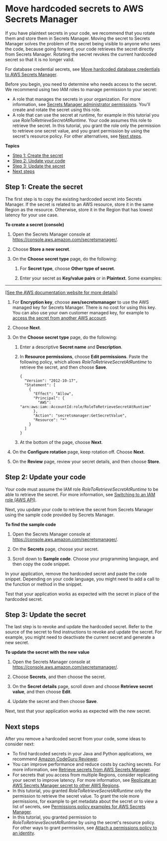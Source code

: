 # Move hardcoded secrets to AWS Secrets Manager<a name="hardcoded"></a>

If you have plaintext secrets in your code, we recommend that you rotate them and store them in Secrets Manager\. Moving the secret to Secrets Manager solves the problem of the secret being visible to anyone who sees the code, because going forward, your code retrieves the secret directly from Secrets Manager\. Rotating the secret revokes the current hardcoded secret so that it is no longer valid\. 

For database credential secrets, see [Move hardcoded database credentials to AWS Secrets Manager](hardcoded-db-creds.md)\.

Before you begin, you need to determine who needs access to the secret\. We recommend using two IAM roles to manage permission to your secret:
+ A role that manages the secrets in your organization\. For more information, see [Secrets Manager administrator permissions](auth-and-access.md#auth-and-access_admin)\. You'll create and rotate the secret using this role\.
+ A role that can use the secret at runtime, for example in this tutorial you use *RoleToRetrieveSecretAtRuntime*\. Your code assumes this role to retrieve the secret\. In this tutorial, you grant the role only the permission to retrieve one secret value, and you grant permission by using the secret's resource policy\. For other alternatives, see [Next steps](#hardcoded_step-next)\.

**Topics**
+ [Step 1: Create the secret](#hardcoded_step-1)
+ [Step 2: Update your code](#hardcoded_step-2)
+ [Step 3: Update the secret](#hardcoded_step-3)
+ [Next steps](#hardcoded_step-next)

## Step 1: Create the secret<a name="hardcoded_step-1"></a>

The first step is to copy the existing hardcoded secret into Secrets Manager\. If the secret is related to an AWS resource, store it in the same Region as the resource\. Otherwise, store it in the Region that has lowest latency for your use case\.

**To create a secret \(console\)**

1. Open the Secrets Manager console at [https://console\.aws\.amazon\.com/secretsmanager/](https://console.aws.amazon.com/secretsmanager/)\.

1. Choose **Store a new secret**\.

1. On the **Choose secret type** page, do the following:

   1. For **Secret type**, choose **Other type of secret**\.

   1. Enter your secret as **Key/value pairs** or in **Plaintext**\. Some examples:  
****    
[\[See the AWS documentation website for more details\]](http://docs.aws.amazon.com/secretsmanager/latest/userguide/hardcoded.html)

   1. For **Encryption key**, choose **aws/secretsmanager** to use the AWS managed key for Secrets Manager\. There is no cost for using this key\. You can also use your own customer managed key, for example to [access the secret from another AWS account](auth-and-access_examples_cross.md)\. 

   1. Choose **Next**\.

1. On the **Choose secret type** page, do the following:

   1. Enter a descriptive **Secret name** and **Description**\. 

   1. In **Resource permissions**, choose **Edit permissions**\. Paste the following policy, which allows *RoleToRetrieveSecretAtRuntime* to retrieve the secret, and then choose **Save**\.

      ```
      {
        "Version": "2012-10-17",
        "Statement": [
          {
            "Effect": "Allow",
            "Principal": {
              "AWS": "arn:aws:iam::AccountId:role/RoleToRetrieveSecretAtRuntime"
            },
            "Action": "secretsmanager:GetSecretValue",
            "Resource": "*"
          }
        ]
      }
      ```

   1. At the bottom of the page, choose **Next**\.

1. On the **Configure rotation** page, keep rotation off\. Choose **Next**\.

1. On the **Review** page, review your secret details, and then choose **Store**\.

## Step 2: Update your code<a name="hardcoded_step-2"></a>

Your code must assume the IAM role *RoleToRetrieveSecretAtRuntime* to be able to retrieve the secret\. For more information, see [Switching to an IAM role \(AWS API\)](https://docs.aws.amazon.com/IAM/latest/UserGuide/id_roles_use_switch-role-api.html)\.

Next, you update your code to retrieve the secret from Secrets Manager using the sample code provided by Secrets Manager\. 

**To find the sample code**

1. Open the Secrets Manager console at [https://console\.aws\.amazon\.com/secretsmanager/](https://console.aws.amazon.com/secretsmanager/)\.

1. On the **Secrets** page, choose your secret\.

1. Scroll down to **Sample code**\. Choose your programming language, and then copy the code snippet\.

In your application, remove the hardcoded secret and paste the code snippet\. Depending on your code language, you might need to add a call to the function or method in the snippet\.

Test that your application works as expected with the secret in place of the hardcoded secret\.

## Step 3: Update the secret<a name="hardcoded_step-3"></a>

The last step is to revoke and update the hardcoded secret\. Refer to the source of the secret to find instructions to revoke and update the secret\. For example, you might need to deactivate the current secret and generate a new secret\.

**To update the secret with the new value**

1. Open the Secrets Manager console at [https://console\.aws\.amazon\.com/secretsmanager/](https://console.aws.amazon.com/secretsmanager/)\.

1. Choose **Secrets**, and then choose the secret\.

1. On the **Secret details** page, scroll down and choose **Retrieve secret value**, and then choose **Edit**\.

1. Update the secret and then choose **Save**\. 

Next, test that your application works as expected with the new secret\.

## Next steps<a name="hardcoded_step-next"></a>

After you remove a hardcoded secret from your code, some ideas to consider next:
+ To find hardcoded secrets in your Java and Python applications, we recommend [Amazon CodeGuru Reviewer](https://docs.aws.amazon.com/codeguru/latest/reviewer-ug/welcome.html)\.
+ You can improve performance and reduce costs by caching secrets\. For more information, see [Retrieve secrets from AWS Secrets Manager](retrieving-secrets.md)\.
+ For secrets that you access from multiple Regions, consider replicating your secret to improve latency\. For more information, see [Replicate an AWS Secrets Manager secret to other AWS Regions](create-manage-multi-region-secrets.md)\.
+ In this tutorial, you granted *RoleToRetrieveSecretAtRuntime* only the permission to retrieve the secret value\. To grant the role more permissions, for example to get metadata about the secret or to view a list of secrets, see [Permissions policy examples for AWS Secrets Manager](auth-and-access_examples.md)\. 
+ In this tutorial, you granted permission to *RoleToRetrieveSecretAtRuntime* by using the secret's resource policy\. For other ways to grant permission, see [Attach a permissions policy to an identity](auth-and-access_iam-policies.md)\.